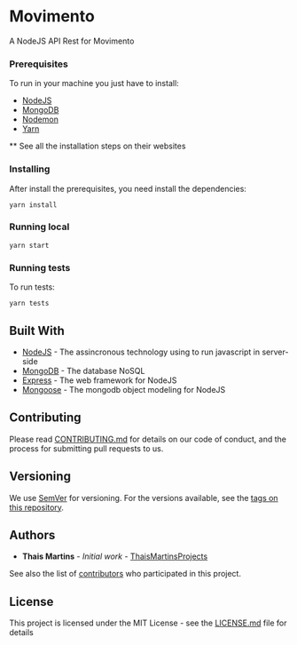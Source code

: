 # Movimento

A NodeJS API Rest for Movimento

### Prerequisites

To run in your machine you just have to install:

* [NodeJS](https://nodejs.org/en/)
* [MongoDB](https://www.mongodb.com/)
* [Nodemon](https://nodemon.io/)
* [Yarn](https://yarnpkg.com/en/)

** See all the installation steps on their websites 

### Installing

After install the prerequisites, you need install the dependencies:

```
yarn install
```

### Running local

```
yarn start
```

### Running tests

To run tests:

```
yarn tests
```

## Built With

* [NodeJS](https://nodejs.org/en/) - The assincronous technology using to run javascript in server-side
* [MongoDB](https://www.mongodb.com/) - The database NoSQL
* [Express](https://expressjs.com/pt-br/) - The web framework for NodeJS
* [Mongoose](http://mongoosejs.com/) - The mongodb object modeling for NodeJS

## Contributing

Please read [CONTRIBUTING.md](https://github.com/thaismartinsprojects/movimento-api/CONTRIBUTING.md) for details on our code of conduct, and the process for submitting pull requests to us.

## Versioning

We use [SemVer](http://semver.org/) for versioning. For the versions available, see the [tags on this repository](https://github.com/thaismartinsprojects/movimento-api/tags). 

## Authors

* **Thais Martins** - *Initial work* - [ThaisMartinsProjects](https://github.com/thaismartinsprojects)

See also the list of [contributors](https://github.com/thaismartinsprojects/movimento-api/contributors) who participated in this project.

## License

This project is licensed under the MIT License - see the [LICENSE.md](LICENSE.md) file for details
